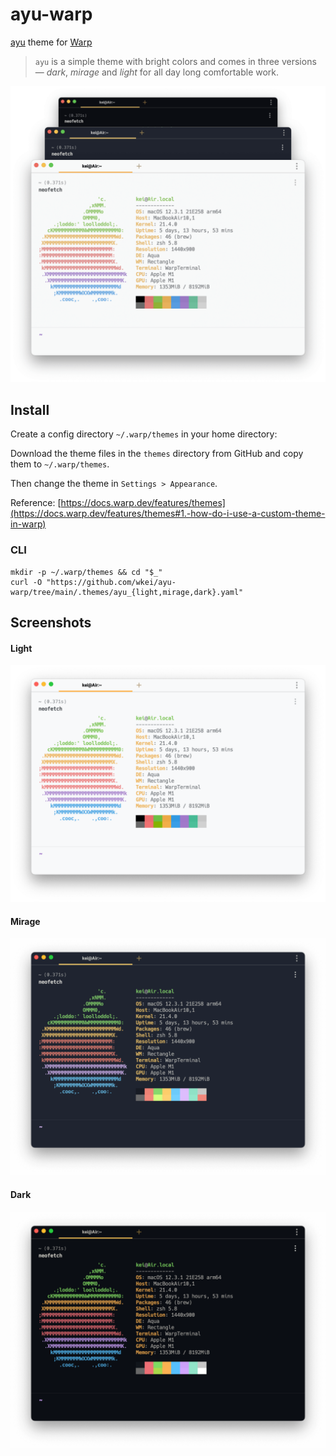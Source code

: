 # ayu-warp

[ayu](https://github.com/dempfi/ayu) theme for [Warp](https://github.com/warpdotdev/Warp)

> `ayu` is a simple theme with bright colors and comes in three versions — _dark_, _mirage_ and _light_ for all day long comfortable work.

![ayu](./images/hero.png)

## Install

Create a config directory `~/.warp/themes` in your home directory:

Download the theme files in the `themes` directory from GitHub and copy them to `~/.warp/themes`.

Then change the theme in `Settings > Appearance`.

Reference: [https://docs.warp.dev/features/themes](https://docs.warp.dev/features/themes#1.-how-do-i-use-a-custom-theme-in-warp)

### CLI

```
mkdir -p ~/.warp/themes && cd "$_"
curl -O "https://github.com/wkei/ayu-warp/tree/main/.themes/ayu_{light,mirage,dark}.yaml"
```

## Screenshots

#### Light

![ayu light](./images/ayu_light.png)

#### Mirage

![ayu mirage](./images/ayu_mirage.png)

#### Dark

![ayu dark](./images/ayu_dark.png)
